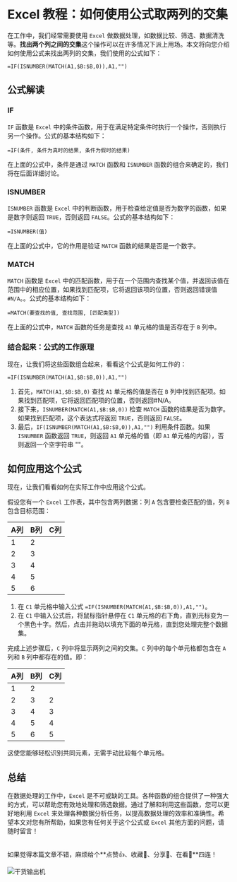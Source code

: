 # Excel 教程：如何使用公式取两列的交集

在工作中，我们经常需要使用 `Excel` 做数据处理，如数据比较、筛选、数据清洗等。**找出两个列之间的交集**这个操作可以在许多情况下派上用场。本文将向您介绍如何使用公式来找出两列的交集，我们使用的公式如下：

```excel
=IF(ISNUMBER(MATCH(A1,$B:$B,0)),A1,"")
```

## 公式解读

### IF

`IF` 函数是 `Excel` 中的条件函数，用于在满足特定条件时执行一个操作，否则执行另一个操作。公式的基本结构如下：

```excel
=IF(条件, 条件为真时的结果, 条件为假时的结果)
```

在上面的公式中，条件是通过 `MATCH` 函数和 `ISNUMBER` 函数的组合来确定的，我们将在后面详细讨论。

### ISNUMBER

`ISNUMBER` 函数是 `Excel` 中的判断函数，用于检查给定值是否为数字的函数，如果是数字则返回 `TRUE`，否则返回 `FALSE`。公式的基本结构如下：

```excel
=ISNUMBER(值)
```

在上面的公式中，它的作用是验证 `MATCH` 函数的结果是否是一个数字。

### MATCH

`MATCH` 函数是 `Excel` 中的匹配函数，用于在一个范围内查找某个值，并返回该值在范围中的相应位置，如果找到匹配项，它将返回该项的位置，否则返回错误值 `#N/A`。。公式的基本结构如下：

```excel
=MATCH(要查找的值, 查找范围, [匹配类型])
```

在上面的公式中，`MATCH` 函数的任务是查找 `A1` 单元格的值是否存在于 `B` 列中。

### 结合起来：公式的工作原理

现在，让我们将这些函数组合起来，看看这个公式是如何工作的：

```excel
=IF(ISNUMBER(MATCH(A1,$B:$B,0)),A1,"")
```

1. 首先，`MATCH(A1,$B:$B,0)` 查找 `A1` 单元格的值是否在 `B` 列中找到匹配项。如果找到匹配项，它将返回匹配项的位置，否则返回#N/A。
2. 接下来，`ISNUMBER(MATCH(A1,$B:$B,0))` 检查 `MATCH` 函数的结果是否为数字。如果找到匹配项，这个表达式将返回 `TRUE`，否则返回 `FALSE`。
3. 最后，`IF(ISNUMBER(MATCH(A1,$B:$B,0)),A1,"")` 利用条件函数。如果 `ISNUMBER` 函数返回 `TRUE`，则返回 `A1` 单元格的值（即 `A1` 单元格的内容），否则返回一个空字符串 ""。

## 如何应用这个公式

现在，让我们看看如何在实际工作中应用这个公式。

假设您有一个 `Excel` 工作表，其中包含两列数据：列 `A` 包含要检查匹配的值，列 `B` 包含目标范围：

A列 | B列 | C列
------- | -------- | --------
1 | 2 |
2 | 3 |
3 | 4 |
4 | 5 |
5 | 6 |

1. 在 `C1` 单元格中输入公式 `=IF(ISNUMBER(MATCH(A1,$B:$B,0)),A1,"")`。
2. 在 `C1` 中输入公式后，将鼠标指针悬停在 `C1` 单元格的右下角，直到光标变为一个黑色十字。然后，点击并拖动以填充下面的单元格，直到您处理完整个数据集。

完成上述步骤后，`C` 列中将显示两列之间的交集。`C` 列中的每个单元格都包含在 `A` 列和 `B` 列中都存在的值。即：

A列 | B列 | C列
------- | -------- | --------
1 | 2 |
2 | 3 | 2
3 | 4 | 3
4 | 5 | 4
5 | 6 | 5

这使您能够轻松识别共同元素，无需手动比较每个单元格。

## 总结

在数据处理的工作中，`Excel` 是不可或缺的工具。各种函数的组合提供了一种强大的方式，可以帮助您有效地处理和筛选数据。通过了解和利用这些函数，您可以更好地利用 `Excel` 来处理各种数据分析任务，以提高数据处理的效率和准确性。希望本文对您有所帮助，如果您有任何关于这个公式或 `Excel` 其他方面的问题，请随时留言！

######

如果觉得本篇文章不错，麻烦给个**点赞👍、收藏🌟、分享👊、在看👀**四连！

![干货输出机](https://file.zhangpeng.site/wechat/qrcode.jpg)
